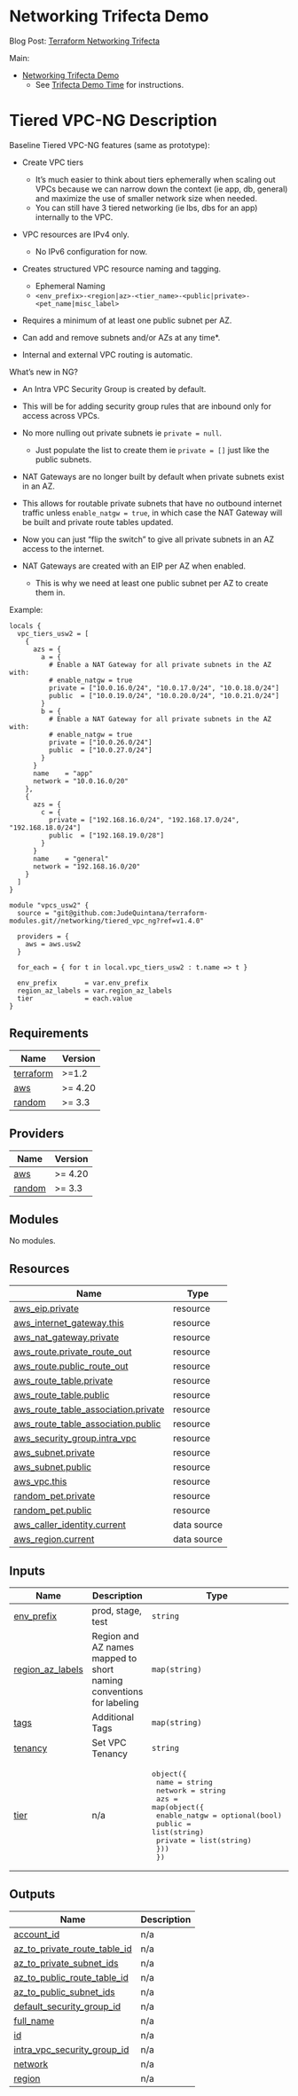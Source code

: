 # Networking Trifecta Demo
Blog Post:
[Terraform Networking Trifecta ](https://jq1.io/posts/tnt/)

Main:
- [Networking Trifecta Demo](https://github.com/JudeQuintana/terraform-main/tree/main/networking_trifecta_demo)
  - See [Trifecta Demo Time](https://jq1.io/posts/tnt/#trifecta-demo-time) for instructions.

# Tiered VPC-NG Description
Baseline Tiered VPC-NG features (same as prototype):

- Create VPC tiers
  - It’s much easier to think about tiers ephemerally when scaling out VPCs because we can narrow down the context (ie app, db, general) and maximize the use of smaller network size when needed.
  - You can still have 3 tiered networking (ie lbs, dbs for an app) internally to the VPC.
- VPC resources are IPv4 only.
  - No IPv6 configuration for now.

- Creates structured VPC resource naming and tagging.
  - Ephemeral Naming
  - `<env_prefix>-<region|az>-<tier_name>-<public|private>-<pet_name|misc_label>`

- Requires a minimum of at least one public subnet per AZ.

- Can add and remove subnets and/or AZs at any time*.

- Internal and external VPC routing is automatic.

What’s new in NG?

- An Intra VPC Security Group is created by default.

 - This will be for adding security group rules that are inbound only for access across VPCs.
 - No more nulling out private subnets ie `private = null`.
   - Just populate the list to create them ie `private = []` just like the public subnets.

- NAT Gateways are no longer built by default when private subnets exist in an AZ.
 - This allows for routable private subnets that have no outbound internet traffic unless `enable_natgw = true`, in which case the NAT Gateway will be built and private route tables updated.
 - Now you can just “flip the switch” to give all private subnets in an AZ access to the internet.
 - NAT Gateways are created with an EIP per AZ when enabled.
   - This is why we need at least one public subnet per AZ to create them in.


Example:
```
locals {
  vpc_tiers_usw2 = [
    {
      azs = {
        a = {
          # Enable a NAT Gateway for all private subnets in the AZ with:
          # enable_natgw = true
          private = ["10.0.16.0/24", "10.0.17.0/24", "10.0.18.0/24"]
          public  = ["10.0.19.0/24", "10.0.20.0/24", "10.0.21.0/24"]
        }
        b = {
          # Enable a NAT Gateway for all private subnets in the AZ with:
          # enable_natgw = true
          private = ["10.0.26.0/24"]
          public  = ["10.0.27.0/24"]
        }
      }
      name    = "app"
      network = "10.0.16.0/20"
    },
    {
      azs = {
        c = {
          private = ["192.168.16.0/24", "192.168.17.0/24", "192.168.18.0/24"]
          public  = ["192.168.19.0/28"]
        }
      }
      name    = "general"
      network = "192.168.16.0/20"
    }
  ]
}

module "vpcs_usw2" {
  source = "git@github.com:JudeQuintana/terraform-modules.git//networking/tiered_vpc_ng?ref=v1.4.0"

  providers = {
    aws = aws.usw2
  }

  for_each = { for t in local.vpc_tiers_usw2 : t.name => t }

  env_prefix       = var.env_prefix
  region_az_labels = var.region_az_labels
  tier             = each.value
}
```

## Requirements

| Name | Version |
|------|---------|
| <a name="requirement_terraform"></a> [terraform](#requirement\_terraform) | >=1.2 |
| <a name="requirement_aws"></a> [aws](#requirement\_aws) | >= 4.20 |
| <a name="requirement_random"></a> [random](#requirement\_random) | >= 3.3 |

## Providers

| Name | Version |
|------|---------|
| <a name="provider_aws"></a> [aws](#provider\_aws) | >= 4.20 |
| <a name="provider_random"></a> [random](#provider\_random) | >= 3.3 |

## Modules

No modules.

## Resources

| Name | Type |
|------|------|
| [aws_eip.private](https://registry.terraform.io/providers/hashicorp/aws/latest/docs/resources/eip) | resource |
| [aws_internet_gateway.this](https://registry.terraform.io/providers/hashicorp/aws/latest/docs/resources/internet_gateway) | resource |
| [aws_nat_gateway.private](https://registry.terraform.io/providers/hashicorp/aws/latest/docs/resources/nat_gateway) | resource |
| [aws_route.private_route_out](https://registry.terraform.io/providers/hashicorp/aws/latest/docs/resources/route) | resource |
| [aws_route.public_route_out](https://registry.terraform.io/providers/hashicorp/aws/latest/docs/resources/route) | resource |
| [aws_route_table.private](https://registry.terraform.io/providers/hashicorp/aws/latest/docs/resources/route_table) | resource |
| [aws_route_table.public](https://registry.terraform.io/providers/hashicorp/aws/latest/docs/resources/route_table) | resource |
| [aws_route_table_association.private](https://registry.terraform.io/providers/hashicorp/aws/latest/docs/resources/route_table_association) | resource |
| [aws_route_table_association.public](https://registry.terraform.io/providers/hashicorp/aws/latest/docs/resources/route_table_association) | resource |
| [aws_security_group.intra_vpc](https://registry.terraform.io/providers/hashicorp/aws/latest/docs/resources/security_group) | resource |
| [aws_subnet.private](https://registry.terraform.io/providers/hashicorp/aws/latest/docs/resources/subnet) | resource |
| [aws_subnet.public](https://registry.terraform.io/providers/hashicorp/aws/latest/docs/resources/subnet) | resource |
| [aws_vpc.this](https://registry.terraform.io/providers/hashicorp/aws/latest/docs/resources/vpc) | resource |
| [random_pet.private](https://registry.terraform.io/providers/hashicorp/random/latest/docs/resources/pet) | resource |
| [random_pet.public](https://registry.terraform.io/providers/hashicorp/random/latest/docs/resources/pet) | resource |
| [aws_caller_identity.current](https://registry.terraform.io/providers/hashicorp/aws/latest/docs/data-sources/caller_identity) | data source |
| [aws_region.current](https://registry.terraform.io/providers/hashicorp/aws/latest/docs/data-sources/region) | data source |

## Inputs

| Name | Description | Type | Default | Required |
|------|-------------|------|---------|:--------:|
| <a name="input_env_prefix"></a> [env\_prefix](#input\_env\_prefix) | prod, stage, test | `string` | n/a | yes |
| <a name="input_region_az_labels"></a> [region\_az\_labels](#input\_region\_az\_labels) | Region and AZ names mapped to short naming conventions for labeling | `map(string)` | n/a | yes |
| <a name="input_tags"></a> [tags](#input\_tags) | Additional Tags | `map(string)` | `{}` | no |
| <a name="input_tenancy"></a> [tenancy](#input\_tenancy) | Set VPC Tenancy | `string` | `"default"` | no |
| <a name="input_tier"></a> [tier](#input\_tier) | n/a | <pre>object({<br>    name    = string<br>    network = string<br>    azs = map(object({<br>      enable_natgw = optional(bool)<br>      public       = list(string)<br>      private      = list(string)<br>    }))<br>  })</pre> | n/a | yes |

## Outputs

| Name | Description |
|------|-------------|
| <a name="output_account_id"></a> [account\_id](#output\_account\_id) | n/a |
| <a name="output_az_to_private_route_table_id"></a> [az\_to\_private\_route\_table\_id](#output\_az\_to\_private\_route\_table\_id) | n/a |
| <a name="output_az_to_private_subnet_ids"></a> [az\_to\_private\_subnet\_ids](#output\_az\_to\_private\_subnet\_ids) | n/a |
| <a name="output_az_to_public_route_table_id"></a> [az\_to\_public\_route\_table\_id](#output\_az\_to\_public\_route\_table\_id) | n/a |
| <a name="output_az_to_public_subnet_ids"></a> [az\_to\_public\_subnet\_ids](#output\_az\_to\_public\_subnet\_ids) | n/a |
| <a name="output_default_security_group_id"></a> [default\_security\_group\_id](#output\_default\_security\_group\_id) | n/a |
| <a name="output_full_name"></a> [full\_name](#output\_full\_name) | n/a |
| <a name="output_id"></a> [id](#output\_id) | n/a |
| <a name="output_intra_vpc_security_group_id"></a> [intra\_vpc\_security\_group\_id](#output\_intra\_vpc\_security\_group\_id) | n/a |
| <a name="output_network"></a> [network](#output\_network) | n/a |
| <a name="output_region"></a> [region](#output\_region) | n/a |
